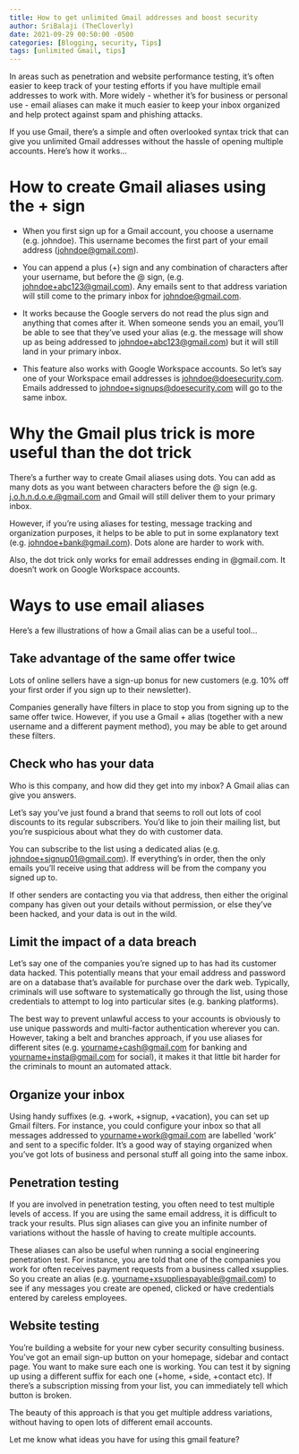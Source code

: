 ```yaml
---
title: How to get unlimited Gmail addresses and boost security
author: SriBalaji (TheCloverly)
date: 2021-09-29 00:50:00 -0500
categories: [Blogging, security, Tips]
tags: [unlimited Gmail, tips]
---
```


In areas such as penetration and website performance testing, it’s often easier to keep track of your testing efforts if you have multiple email addresses to work with. More widely - whether it’s for business or personal use - email aliases can make it much easier to keep your inbox organized and help protect against spam and phishing attacks. 

If you use Gmail, there’s a simple and often overlooked syntax trick that can give you unlimited Gmail addresses without the hassle of opening multiple accounts. Here’s how it works… 

# How to create Gmail aliases using the + sign 

- When you first sign up for a Gmail account, you choose a username (e.g. johndoe). This username becomes the first part of your email address (johndoe@gmail.com). 

- You can append a plus (+) sign and any combination of characters after your username, but before the @ sign, (e.g. johndoe+abc123@gmail.com). Any emails sent to that address variation will still come to the primary inbox for johndoe@gmail.com. 

- It works because the Google servers do not read the plus sign and anything that comes after it. When someone sends you an email, you’ll be able to see that they’ve used your alias (e.g. the message will show up as being addressed to johndoe+abc123@gmail.com) but it will still land in your primary inbox. 

- This feature also works with Google Workspace accounts. So let’s say one of your Workspace email addresses is johndoe@doesecurity.com. Emails addressed to johndoe+signups@doesecurity.com will go to the same inbox. 

# Why the Gmail plus trick is more useful than the dot trick 

There’s a further way to create Gmail aliases using dots. You can add as many dots as you want between characters before the @ sign (e.g. j.o.h.n.d.o.e.@gmail.com and Gmail will still deliver them to your primary inbox. 

However, if you’re using aliases for testing, message tracking and organization purposes, it helps to be able to put in some explanatory text (e.g. johndoe+bank@gmail.com). Dots alone are harder to work with. 

Also, the dot trick only works for email addresses ending in @gmail.com. It doesn’t work on Google Workspace accounts.

# Ways to use email aliases 
Here’s a few illustrations of how a Gmail alias can be a useful tool… 

## Take advantage of the same offer twice 
Lots of online sellers have a sign-up bonus for new customers (e.g. 10% off your first order if you sign up to their newsletter).

Companies generally have filters in place to stop you from signing up to the same offer twice. However, if you use a Gmail + alias (together with a new username and a different payment method), you may be able to get around these filters. 

## Check who has your data 
Who is this company, and how did they get into my inbox? A Gmail alias can give you answers.

Let’s say you’ve just found a brand that seems to roll out lots of cool discounts to its regular subscribers. You’d like to join their mailing list, but you’re suspicious about what they do with customer data. 

You can subscribe to the list using a dedicated alias (e.g. johndoe+signup01@gmail.com). If everything’s in order, then the only emails you’ll receive using that address will be from the company you signed up to. 

If other senders are contacting you via that address, then either the original company has given out your details without permission, or else they’ve been hacked, and your data is out in the wild. 

## Limit the impact of a data breach 
Let’s say one of the companies you’re signed up to has had its customer data hacked. This potentially means that your email address and password are on a database that’s available for purchase over the dark web. Typically, criminals will use software to systematically go through the list, using those credentials to attempt to log into particular sites (e.g. banking platforms). 

The best way to prevent unlawful access to your accounts is obviously to use unique passwords and multi-factor authentication wherever you can. However, taking a belt and branches approach, if you use aliases for different sites (e.g. yourname+cash@gmail.com for banking and yourname+insta@gmail.com for social), it makes it that little bit harder for the criminals to mount an automated attack. 

## Organize your inbox 
Using handy suffixes (e.g. +work, +signup, +vacation), you can set up Gmail filters. For instance, you could configure your inbox so that all messages addressed to yourname+work@gmail.com are labelled ‘work’ and sent to a specific folder. It’s a good way of staying organized when you’ve got lots of business and personal stuff all going into the same inbox. 

## Penetration testing
If you are involved in penetration testing, you often need to test multiple levels of access. If you are using the same email address, it is difficult to track your results. Plus sign aliases can give you an infinite number of variations without the hassle of having to create multiple accounts. 

These aliases can also be useful when running a social engineering penetration test. For instance, you are told that one of the companies you work for often receives payment requests from a business called xsupplies. So you create an alias (e.g. yourname+xsuppliespayable@gmail.com) to see if any messages you create are opened, clicked or have credentials entered by careless employees.

## Website testing 
You’re building a website for your new cyber security consulting business. You’ve got an email sign-up button on your homepage, sidebar and contact page. You want to make sure each one is working. You can test it by signing up using a different suffix for each one (+home, +side, +contact etc). If there’s a subscription missing from your list, you can immediately tell which button is broken. 

The beauty of this approach is that you get multiple address variations, without having to open lots of different email accounts.      

Let me know what ideas you have for using this gmail feature? 
